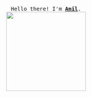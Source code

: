 <p align="center">
  <br>
 <samp>
    Hello there! I'm <b><a rel="nofollow noopener noreferrer" target="_blank" href="https://amil-gasimov.vercel.app/">Amil</a></b>.
</samp>
  <br>
  <img src="https://github.com/amilog/amilgasimov/assets/93605485/e135f85e-910f-4a25-97ee-df055483d707" width="210"/>
  </br>
</p>
